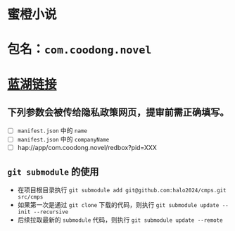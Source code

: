 # 蜜橙小说
# 包名：`com.coodong.novel`
# [蓝湖链接](https://lanhuapp.com/web/#/item/project/stage?tid=c77a787e-b1fb-42a1-ba8c-687a14a91110&pid=e35c7ac9-2864-48f1-87de-66231d27afda)

## 下列参数会被传给隐私政策网页，提审前需正确填写。

- [ ] `manifest.json` 中的 `name`
- [ ] `manifest.json` 中的 `companyName`
- [ ] hap://app/com.coodong.novel/redbox?pid=XXX

## `git submodule` 的使用
- 在项目根目录执行 `git submodule add git@github.com:halo2024/cmps.git src/cmps`
- 如果第一次是通过 `git clone` 下载的代码，则执行 `git submodule update --init --recursive`
- 后续拉取最新的 `submodule` 代码，则执行 `git submodule update --remote`